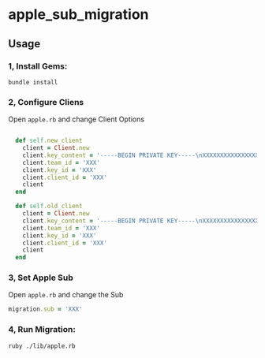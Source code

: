 # apple_sub_migration

## Usage

### 1, Install Gems: 

```shell
bundle install
```

### 2, Configure Cliens

Open `apple.rb` and change Client Options

```ruby

  def self.new_client
    client = Client.new
    client.key_content = '-----BEGIN PRIVATE KEY-----\nXXXXXXXXXXXXXXXXXXXXXXXXXXXXXXXXX\n-----END PRIVATE KEY-----\n'
    client.team_id = 'XXX'
    client.key_id = 'XXX'
    client.client_id = 'XXX'
    client
  end

  def self.old_client
    client = Client.new
    client.key_content = '-----BEGIN PRIVATE KEY-----\nXXXXXXXXXXXXXXXXXXXXXXXXXXXXXXXXX\n-----END PRIVATE KEY-----\n'
    client.team_id = 'XXX'
    client.key_id = 'XXX'
    client.client_id = 'XXX'
    client
  end

```
### 3, Set Apple Sub

Open `apple.rb` and change the Sub
```ruby
migration.sub = 'XXX'
```
### 4, Run Migration: 

```shell
ruby ./lib/apple.rb
```
